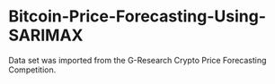 # Bitcoin-Price-Forecasting-Using-SARIMAX

Data set was imported from the G-Research Crypto Price Forecasting Competition.
